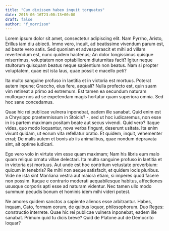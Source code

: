 ```yaml
---
title: "Cum dixissem habeo inquit torquatus"
date: 2015-06-16T23:00:13+00:00
draft: false
author: "f_morrison"
---
```


Lorem ipsum dolor sit amet, consectetur adipiscing elit. Nam Pyrrho, Aristo,
Erillus iam diu abiecti. Immo vero, inquit, ad beatissime vivendum parum est,
ad beate vero satis. Sed quoniam et advesperascit et mihi ad villam revertendum
est, nunc quidem hactenus; An dolor longissimus quisque miserrimus, voluptatem
non optabiliorem diuturnitas facit? Igitur neque stultorum quisquam beatus
neque sapientium non beatus. Nam si propter voluptatem, quae est ista laus,
quae possit e macello peti?

Ita multo sanguine profuso in laetitia et in victoria est mortuus. Poterat
autem inpune; Graccho, eius fere, aequalí? Nulla profecto est, quin suam vim
retineat a primo ad extremum. Est tamen ea secundum naturam multoque nos ad se
expetendam magis hortatur quam superiora omnia. Sed hoc sane concedamus.

Quae hic rei publicae vulnera inponebat, eadem ille sanabat. Quid enim est a
Chrysippo praetermissum in Stoicis? -, sed ut hoc iudicaremus, non esse in iis
partem maximam positam beate aut secus vivendi. Quid vero? Itaque vides, quo
modo loquantur, nova verba fingunt, deserunt usitata. Ita enim vivunt quidam,
ut eorum vita refellatur oratio. Et quidem, inquit, vehementer errat; De malis
autem et bonis ab iis animalibus, quae nondum depravata sint, ait optime
iudicari.

Ego vero volo in virtute vim esse quam maximam; Nam his libris eum malo quam
reliquo ornatu villae delectari. Ita multo sanguine profuso in laetitia et in
victoria est mortuus. Aut unde est hoc contritum vetustate proverbium: quicum
in tenebris? Re mihi non aeque satisfacit, et quidem locis pluribus. Vide ne
ista sint Manliana vestra aut maiora etiam, si imperes quod facere non possim.
Itaque e contrario moderati aequabilesque habitus, affectiones ususque corporis
apti esse ad naturam videntur. Nec tamen ullo modo summum pecudis bonum et
hominis idem mihi videri potest.

Ne amores quidem sanctos a sapiente alienos esse arbitrantur. Habes, inquam,
Cato, formam eorum, de quibus loquor, philosophorum. Duo Reges: constructio
interrete. Quae hic rei publicae vulnera inponebat, eadem ille sanabat. Primum
quid tu dicis breve? Quid de Platone aut de Democrito loquar?
